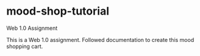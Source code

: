 # mood-shop-tutorial
Web 1.0 Assignment

This is a Web 1.0 assignment. Followed documentation to create this mood shopping cart.
